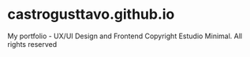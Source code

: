 # castrogusttavo.github.io
My portfolio - UX/UI Design and Frontend 
Copyright Estudio Minimal. All rights reserved
